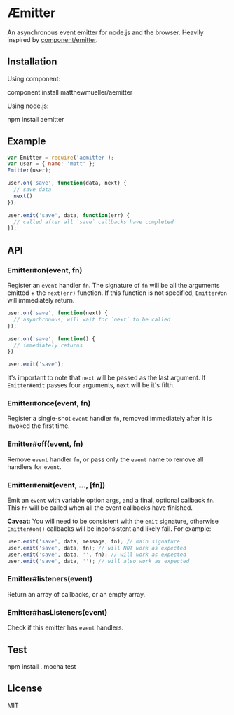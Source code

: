 # Æmitter

An asynchronous event emitter for node.js and the browser. Heavily inspired by [component/emitter](https://github.com/component/emitter).

## Installation

Using component:

  component install matthewmueller/aemitter

Using node.js:

  npm install aemitter

## Example

```js
var Emitter = require('aemitter');
var user = { name: 'matt' };
Emitter(user);

user.on('save', function(data, next) {
  // save data
  next()
});

user.emit('save', data, function(err) {
  // called after all `save` callbacks have completed
});
```

## API

### Emitter#on(event, fn)

  Register an `event` handler `fn`. The signature of `fn` will be all the arguments emitted + the `next(err)` function. If this function is not specified, `Emitter#on` will immediately return.

```js
user.on('save', function(next) {
  // asynchronous, will wait for `next` to be called
});

user.on('save', function() {
  // immediately returns
})

user.emit('save');
```

It's important to note that `next` will be passed as the last argument. If `Emitter#emit` passes four arguments, `next` will be it's fifth.

### Emitter#once(event, fn)

  Register a single-shot `event` handler `fn`,
  removed immediately after it is invoked the
  first time.

### Emitter#off(event, fn)

  Remove `event` handler `fn`, or pass only the `event`
  name to remove all handlers for `event`.

### Emitter#emit(event, ..., [fn])

  Emit an `event` with variable option args, and a final, optional callback `fn`. This `fn` will be called when all the event callbacks have finished.

  **Caveat:** You will need to be consistent with the `emit` signature, otherwise `Emitter#on()` callbacks will be inconsistent and likely fail. For example:

```js
user.emit('save', data, message, fn); // main signature
user.emit('save', data, fn); // will NOT work as expected
user.emit('save', data, '', fn); // will work as expected
user.emit('save', data, ''); // will also work as expected
```

### Emitter#listeners(event)

  Return an array of callbacks, or an empty array.

### Emitter#hasListeners(event)

  Check if this emitter has `event` handlers.


## Test

  npm install .
  mocha test

## License

MIT
